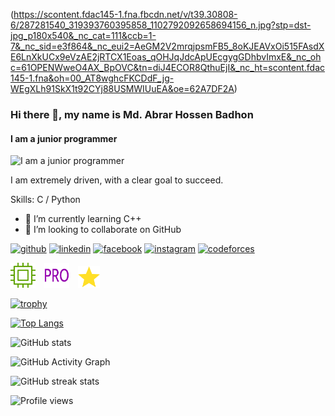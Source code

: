 (https://scontent.fdac145-1.fna.fbcdn.net/v/t39.30808-6/287281540_319393760395858_1102792092658694156_n.jpg?stp=dst-jpg_p180x540&_nc_cat=111&ccb=1-7&_nc_sid=e3f864&_nc_eui2=AeGM2V2mrqjpsmFB5_8oKJEAVxOi515FAsdXE6LnXkUCx9eVzAE2jRTCX1Eoas_qOHJqJdcApUEcgygGDhbvImxE&_nc_ohc=61OPENWweO4AX_BpOVC&tn=diJ4ECOR8QthuEjI&_nc_ht=scontent.fdac145-1.fna&oh=00_AT8wghcFKCDdF_jg-WEgXLh91SkX1t92CYj88USMWIUuEA&oe=62A7DF2A)
### Hi there 👋, my name is Md. Abrar Hossen Badhon
#### I am a junior programmer
![I am a junior programmer](https://scontent.fdac145-1.fna.fbcdn.net/v/t39.30808-6/287281540_319393760395858_1102792092658694156_n.jpg?stp=dst-jpg_p180x540&_nc_cat=111&ccb=1-7&_nc_sid=e3f864&_nc_eui2=AeGM2V2mrqjpsmFB5_8oKJEAVxOi515FAsdXE6LnXkUCx9eVzAE2jRTCX1Eoas_qOHJqJdcApUEcgygGDhbvImxE&_nc_ohc=61OPENWweO4AX_BpOVC&tn=diJ4ECOR8QthuEjI&_nc_ht=scontent.fdac145-1.fna&oh=00_AT8wghcFKCDdF_jg-WEgXLh91SkX1t92CYj88USMWIUuEA&oe=62A7DF2A)

I am extremely driven, with a clear goal to succeed.

Skills: C / Python

- 🌱 I’m currently learning C++ 
- 👯 I’m looking to collaborate on GitHub 


[<img src='https://cdn.jsdelivr.net/npm/simple-icons@3.0.1/icons/github.svg' alt='github' height='40'>](https://github.com/abrar-hossen)  [<img src='https://cdn.jsdelivr.net/npm/simple-icons@3.0.1/icons/linkedin.svg' alt='linkedin' height='40'>](https://www.linkedin.com/in/abrar-hossen/)  [<img src='https://cdn.jsdelivr.net/npm/simple-icons@3.0.1/icons/facebook.svg' alt='facebook' height='40'>](https://www.facebook.com/abrarhossen273)  [<img src='https://cdn.jsdelivr.net/npm/simple-icons@3.0.1/icons/instagram.svg' alt='instagram' height='40'>](https://www.instagram.com/__b.a.dh.o.n__/)  [<img src='https://cdn.jsdelivr.net/npm/simple-icons@3.0.1/icons/codeforces.svg' alt='codeforces' height='40'>](https://codeforces.com/profile/abrar-hossen)  

<a href='https://docs.github.com/en/developers'><img src='https://raw.githubusercontent.com/acervenky/animated-github-badges/master/assets/devbadge.gif' width='40' height='40'></a> <a href='https://github.com/pricing'><img src='https://raw.githubusercontent.com/acervenky/animated-github-badges/master/assets/pro.gif' width='40' height='40'></a> <a href='https://stars.github.com/'><img src='https://raw.githubusercontent.com/acervenky/animated-github-badges/master/assets/starbadge.gif' width='35' height='35'></a> 

[![trophy](https://github-profile-trophy.vercel.app/?username=abrar-hossen)](https://github.com/ryo-ma/github-profile-trophy)

[![Top Langs](https://github-readme-stats.vercel.app/api/top-langs/?username=abrar-hossen)](https://github.com/anuraghazra/github-readme-stats)

![GitHub stats](https://github-readme-stats.vercel.app/api?username=abrar-hossen&show_icons=true)  

![GitHub Activity Graph](https://activity-graph.herokuapp.com/graph?username=abrar-hossen)  

![GitHub streak stats](https://github-readme-streak-stats.herokuapp.com/?user=abrar-hossen)  

![Profile views](https://gpvc.arturio.dev/abrar-hossen)  
